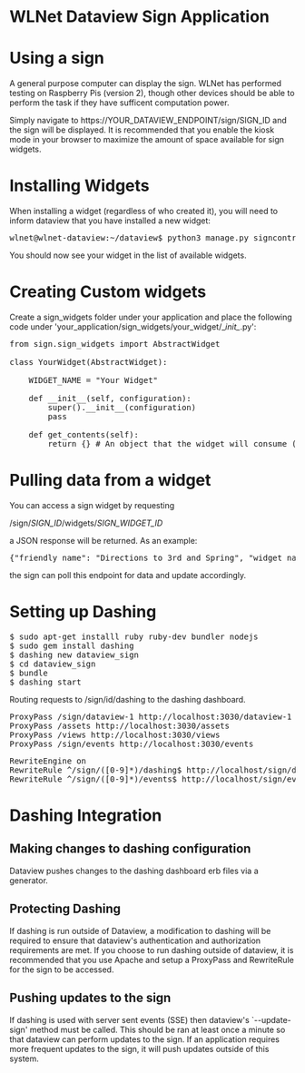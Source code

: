 WLNet Dataview Sign Application
===============================

# Using a sign

A general purpose computer can display the sign. WLNet has performed testing on Raspberry Pis (version 2), though other devices should be able to perform the task if they have sufficent computation power.

Simply navigate to https://YOUR_DATAVIEW_ENDPOINT/sign/SIGN_ID and the sign will be displayed. It is recommended that you enable the kiosk mode in your browser to maximize the amount of space available for sign widgets.

# Installing Widgets

When installing a widget (regardless of who created it), you will need to inform dataview that you have installed a new widget:

<pre>
wlnet@wlnet-dataview:~/dataview$ python3 manage.py signcontrol --update-widgets
</pre>

You should now see your widget in the list of available widgets.

# Creating Custom widgets

Create a sign_widgets folder under your application and place the following code under 'your_application/sign_widgets/your_widget/\__init\__.py':

<pre>
from sign.sign_widgets import AbstractWidget

class YourWidget(AbstractWidget):

    WIDGET_NAME = "Your Widget"

    def __init__(self, configuration):
        super().__init__(configuration)
        pass

    def get_contents(self):
        return {} # An object that the widget will consume (this will be encoded as json before sending)
</pre>

# Pulling data from a widget

You can access a sign widget by requesting

/sign/*SIGN_ID*/widgets/*SIGN_WIDGET_ID*

a JSON response will be returned. As an example:

<pre>
{"friendly_name": "Directions to 3rd and Spring", "widget_name": "Departure Information", "contents": {"trip_efficency": 97.46, "friendly_message": "10 minutes departing at 13:27"}}
</pre>

the sign can poll this endpoint for data and update accordingly.

# Setting up Dashing

<pre>
$ sudo apt-get installl ruby ruby-dev bundler nodejs
$ sudo gem install dashing
$ dashing new dataview_sign
$ cd dataview_sign
$ bundle
$ dashing start
</pre>

Routing requests to /sign/id/dashing to the dashing dashboard.

<pre>
ProxyPass /sign/dataview-1 http://localhost:3030/dataview-1
ProxyPass /assets http://localhost:3030/assets
ProxyPass /views http://localhost:3030/views
ProxyPass /sign/events http://localhost:3030/events
</pre>

<pre>
RewriteEngine on
RewriteRule ^/sign/([0-9]*)/dashing$ http://localhost/sign/dataview-$1 [P]
RewriteRule ^/sign/([0-9]*)/events$ http://localhost/sign/events [P]
</pre>

# Dashing Integration

## Making changes to dashing configuration

Dataview pushes changes to the dashing dashboard erb files via a generator.

## Protecting Dashing

If dashing is run outside of Dataview, a modification to dashing will be required to ensure that dataview's authentication and authorization requirements are met. If you choose to run dashing outside of dataview, it is recommended that you use Apache and setup a ProxyPass and RewriteRule for the sign to be accessed.

## Pushing updates to the sign

If dashing is used with server sent events (SSE) then dataview's `--update-sign' method must be called. This should be ran at least once a minute so that dataview can perform updates to the sign. If an application requires more frequent updates to the sign, it will push updates outside of this system.